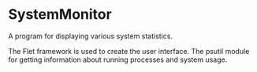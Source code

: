 # SystemMonitor
A program for displaying various system statistics.

The Flet framework is used to create the user interface.
The psutil module for getting information about running processes and system usage.
